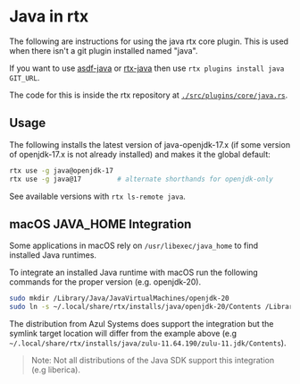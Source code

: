 # Java in rtx

The following are instructions for using the java rtx core plugin. This is used when there isn't a 
git plugin installed named "java".

If you want to use [asdf-java](https://github.com/halcyon/asdf-java)
or [rtx-java](https://github.com/rtx-plugins/rtx-java)
then use `rtx plugins install java GIT_URL`.

The code for this is inside the rtx repository at
[`./src/plugins/core/java.rs`](https://github.com/jdx/rtx/blob/main/src/plugins/core/java.rs).

## Usage

The following installs the latest version of java-openjdk-17.x (if some version of openjdk-17.x is 
not already installed) and makes it the global default:

```sh
rtx use -g java@openjdk-17
rtx use -g java@17         # alternate shorthands for openjdk-only
```

See available versions with `rtx ls-remote java`.

## macOS JAVA_HOME Integration

Some applications in macOS rely on `/usr/libexec/java_home` to find installed Java runtimes.

To integrate an installed Java runtime with macOS run the following commands for the proper version (e.g. openjdk-20).

```sh
sudo mkdir /Library/Java/JavaVirtualMachines/openjdk-20
sudo ln -s ~/.local/share/rtx/installs/java/openjdk-20/Contents /Library/Java/JavaVirtualMachines/openjdk-20/Contents
```

The distribution from  Azul Systems does support the integration but the symlink target location will differ from the example above (e.g `~/.local/share/rtx/installs/java/zulu-11.64.190/zulu-11.jdk/Contents`).

> Note: Not all distributions of the Java SDK support this integration (e.g liberica).
